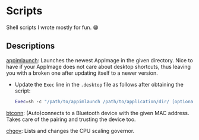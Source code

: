 # Scripts

Shell scripts I wrote mostly for fun. :grin:

## Descriptions

[appimlaunch](appimlaunch): Launches the newest AppImage in the given directory. Nice to have if your AppImage does not care about desktop shortcuts, thus leaving you with a broken one after updating itself to a newer version.

-   Update the `Exec` line in the `.desktop` file as follows after obtaining the script:
    ```bash
    Exec=sh -c "/path/to/appimlaunch /path/to/application/dir/ [optional_keyword]"
    ```

[btconn](btconn): (Auto)connects to a Bluetooth device with the given MAC address. Takes care of the pairing and trusting the device too.

[chgov](chgov): Lists and changes the CPU scaling governor.
